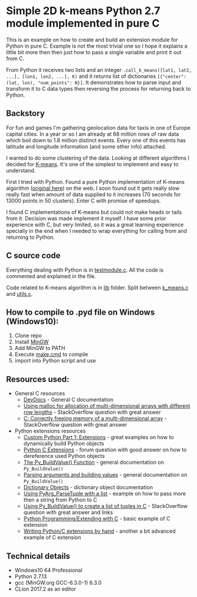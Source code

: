 # Simple 2D k-means Python 2.7 module implemented in pure C

This is an example on how to create and build an extension module for Python in pure C. Example is not the most trivial one so
I hope it explains a little bit more then then just how to pass a single variable and print it out from C.

From Python it receives two lists and an integer ```.call_k_means([lat1, lat2, ...], [lon1, lon2, ...], K)``` and it returns 
list of dictionaries ```[{"center": (lat, lon), "num_points": N}]```. It demonstrates how to parse input and transform 
it to C data types then reversing the process for returning back to Python.

## Backstory
For fun and games I'm gathering geolocation data for taxis in one of Europe capital cities. In a year or so I am already
at 68 million rows of raw data which boil down to  1.8 million distinct events. Every one of this events has latitude and 
longitude information (and some other info) attached.

I wanted to do some clustering of the data. Looking at different algorithms I decided for 
[K-means](https://en.wikipedia.org/wiki/K-means_clustering). It's one of the simplest to implement and easy to understand.

First I tried with Python. Found a pure Python implementation of K-means algorithm 
([original here](http://pandoricweb.tumblr.com/post/8646701677/python-implementation-of-the-k-means-clustering))
on the web. I soon found out it gets really slow really fast when amount of data supplied to it increases 
(70 seconds for 13000 points in 50 clusters). Enter C with promise of speedups.

I found C implementations of K-means but could not make heads or tails from it. Decision was made implement it myself.
I have some prior experience with C, but very limited, so it was a great learning experience specially in the end when I 
needed to wrap everything for calling from and returning to Python.

## C source code

Everything dealing with Python is in [testmodule.c](src/py_module/testmodule.c). All the code is commented and explained 
in the file.

Code related to K-means algorithm is in [lib](src/lib) folder. Split between [k_means.c](src/lib/k_means.c) and [utils.c](src/lib/utils.c).

## How to compile to .pyd file on Windows (Windows10):
1. Clone repo
2. Install [MinGW](http://www.mingw.org/)
3. Add MinGW to PATH
4. Execute [make.cmd](src/py_module/make.cmd) to compile
5. import into Python script and use

## Resources used:
* General C resources
    * [DevDocs](http://devdocs.io/c/language/object) - General C documentation
    * [Using malloc for allocation of multi-dimensional arrays with different row lengths](https://stackoverflow.com/questions/1970698/using-malloc-for-allocation-of-multi-dimensional-arrays-with-different-row-lengt) - 
      StackOverflow question with great answer
    * [C: Correctly freeing memory of a multi-dimensional array](https://stackoverflow.com/questions/1733881/c-correctly-freeing-memory-of-a-multi-dimensional-array) - 
      StackOverflow question with great answer
* Python extensions resources
    * [Custom Python Part 1: Extensions](https://www.codeproject.com/Articles/3227/Custom-Python-Part-Extensions) - 
      great examples on how to dynamically build Python objects
    * [Python C Extensions](https://www.thecodingforums.com/threads/python-c-extensions.744128/) - forum question with good
      answer on how to dereference used Python objects
    * [The Py_BuildValue() Function](https://docs.python.org/2.0/ext/buildValue.html) - general documentation on ```Py_BuildValue()```
    * [Parsing arguments and building values](https://docs.python.org/2/c-api/arg.html) - general documentation on ```Py_BuildValue()```
    * [Dictionary Objects](https://docs.python.org/2/c-api/dict.html#c.PyList_Append) - dictionary object documentation
    * [Using PyArg_ParseTuple with a list](http://code.activestate.com/lists/python-list/31841/) - example on how to pass
      more then a string from Python to C
    * [Using Py_BuildValue() to create a list of tuples in C](https://stackoverflow.com/questions/36050713/using-py-buildvalue-to-create-a-list-of-tuples-in-c) - 
      StackOverflow question with great answer and links
    * [Python Programming/Extending with C](https://en.wikibooks.org/wiki/Python_Programming/Extending_with_C) - basic example
      of C extension
    * [Writing Python/C extensions by hand](http://www.dalkescientific.com/writings/NBN/c_extensions.html) - another a bit advanced 
      example of C extension 

## Technical details
* Windows10 64 Professional
* Python 2.7.13
* gcc (MinGW.org GCC-6.3.0-1) 6.3.0
* CLion 2017.2 as an editor
